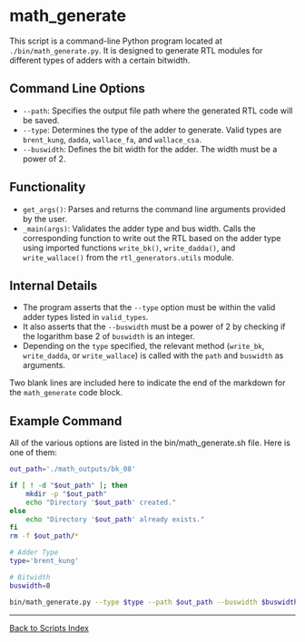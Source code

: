 # math_generate

This script is a command-line Python program located at `./bin/math_generate.py`. It is designed to generate RTL modules for different types of adders with a certain bitwidth.

## Command Line Options

- `--path`: Specifies the output file path where the generated RTL code will be saved.
- `--type`: Determines the type of the adder to generate. Valid types are `brent_kung`, `dadda`, `wallace_fa`, and `wallace_csa`.
- `--buswidth`: Defines the bit width for the adder. The width must be a power of 2.

## Functionality

- `get_args()`: Parses and returns the command line arguments provided by the user.
- `_main(args)`: Validates the adder type and bus width. Calls the corresponding function to write out the RTL based on the adder type using imported functions `write_bk()`, `write_dadda()`, and `write_wallace()` from the `rtl_generators.utils` module.

## Internal Details

- The program asserts that the `--type` option must be within the valid adder types listed in `valid_types`.
- It also asserts that the `--buswidth` must be a power of 2 by checking if the logarithm base 2 of `buswidth` is an integer.
- Depending on the `type` specified, the relevant method (`write_bk`, `write_dadda`, or `write_wallace`) is called with the `path` and `buswidth` as arguments.

Two blank lines are included here to indicate the end of the markdown for the `math_generate` code block.

## Example Command

All of the various options are listed in the bin/math_generate.sh file. Here is one of them:

```bash
out_path='./math_outputs/bk_08'

if [ ! -d "$out_path" ]; then
    mkdir -p "$out_path"
    echo "Directory '$out_path' created."
else
    echo "Directory '$out_path' already exists."
fi
rm -f $out_path/*

# Adder Type
type='brent_kung'

# Bitwidth
buswidth=8

bin/math_generate.py --type $type --path $out_path --buswidth $buswidth
```

---

[Back to Scripts Index](index.md)
